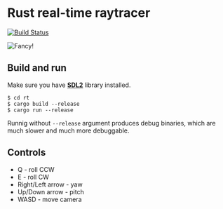 Rust real-time raytracer
========================
[![Build Status](https://travis-ci.org/alex-eg/rt2.svg?branch=master)](https://travis-ci.org/alex-eg/rt2)

![Fancy!](https://raw.githubusercontent.com/taptap/rt2/master/doc/images/rt.png)

Build and run
-------------

Make sure you have [**SDL2**](https://www.libsdl.org/) library installed.

```
$ cd rt
$ cargo build --release
$ cargo run --release
```

Runnig without `--release` argument produces debug binaries, which are much slower and much more debuggable.

Controls
--------

* Q - roll CCW
* E - roll CW
* Right/Left arrow - yaw
* Up/Down arrow - pitch
* WASD - move camera
